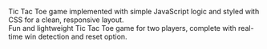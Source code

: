 Tic Tac Toe game implemented with simple JavaScript logic and styled with CSS for a clean, responsive layout.
<br>Fun and lightweight Tic Tac Toe game for two players, complete with real-time win detection and reset option.

